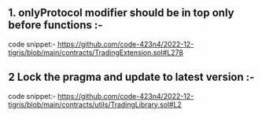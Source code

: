 ## 1. onlyProtocol modifier should be in top only before functions :-

code snippet:-
https://github.com/code-423n4/2022-12-tigris/blob/main/contracts/TradingExtension.sol#L278

## 2 Lock the pragma and update to latest version :-

code snippet:-
https://github.com/code-423n4/2022-12-tigris/blob/main/contracts/utils/TradingLibrary.sol#L2